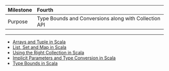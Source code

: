 | Milestone | Fourth |
| :--- | :--- |
| Purpose | Type Bounds and Conversions along with Collection API |

---
- [Arrays and Tuple in Scala](array-tuple.md)
- [List, Set and Map in Scala](list-set-map.md)
- [Using the Right Collection in Scala](right-collection.md)
- [Implicit Parameters and Type Conversion in Scala](implicit-conversions.md)
- [Type Bounds in Scala](type-bounds.md)
